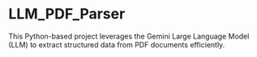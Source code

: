 # LLM_PDF_Parser
This Python-based project leverages the Gemini Large Language Model (LLM) to extract structured data from PDF documents efficiently.
